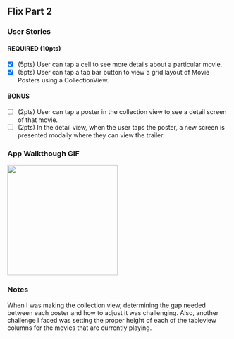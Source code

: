 ## Flix Part 2

### User Stories

#### REQUIRED (10pts)
- [x] (5pts) User can tap a cell to see more details about a particular movie.
- [x] (5pts) User can tap a tab bar button to view a grid layout of Movie Posters using a CollectionView.

#### BONUS
- [ ] (2pts) User can tap a poster in the collection view to see a detail screen of that movie.
- [ ] (2pts) In the detail view, when the user taps the poster, a new screen is presented modally where they can view the trailer.

### App Walkthough GIF

<img src="http://g.recordit.co/PKuQroD5Iz.gif" width=250><br>

### Notes
When I was making the collection view, determining the gap needed between each poster and how to adjust it was challenging.
Also, another challenge I faced was setting the proper height of each of the tableview columns for the movies that are currently playing.
